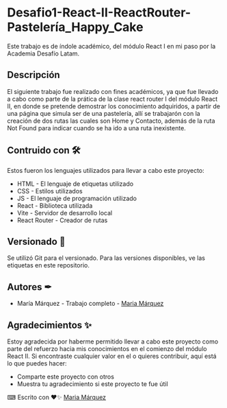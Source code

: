 # Desafio1-React-II-ReactRouter-Pastelería_Happy_Cake

Este trabajo es de índole académico, del módulo React I en mi paso por la Academia Desafío Latam.

## Descripción 

El siguiente trabajo fue realizado con fines académicos, ya que fue llevado a cabo como parte de la prática de la clase react router I del módulo React II, en donde se pretende demostrar los conocimiento adquiridos, a partir de una página que simula ser de una pastelería, allí se trabajarón con la creación de dos rutas las cuales son Home y Contacto, además de la ruta Not Found para indicar cuando se ha ido a una ruta inexistente.

## Contruido con 🛠
Estos fueron los lenguajes utilizados para llevar a cabo este proyecto: 
+ HTML - El lenguaje de etiquetas utilizado
+ CSS - Estilos utilizados
+ JS - El lenguaje de programación utilizado
+ React - Biblioteca utilizada
+ Vite - Servidor de desarrollo local
+ React Router - Creador de rutas
  
## Versionado 📌
Se utilizó Git para el versionado. Para las versiones disponibles, ve las etiquetas en este repositorio.

## Autores ✒
+ María Márquez - Trabajo completo - [Maria Márquez](https://github.com/MariFer14)

## Agradecimientos ✨
Estoy agradecida por haberme permitido llevar a cabo este proyecto como parte del refuerzo hacia mis conocimientos en el comienzo del módulo React II. Si encontraste cualquier valor en el o quieres contribuir, aquí está lo que puedes hacer:

+ Comparte este proyecto con otros
+ Muestra tu agradecimiento si este proyecto te fue útil

⌨ Escrito con ❤✨ [Maria Márquez](https://github.com/MariFer14)

